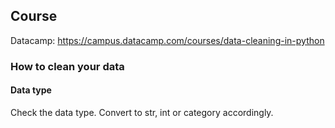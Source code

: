 ## Course
Datacamp: https://campus.datacamp.com/courses/data-cleaning-in-python

### How to clean your data
#### Data type
Check the data type. Convert to str, int or category accordingly.
